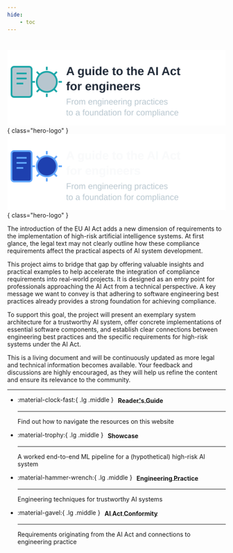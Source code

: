 ```yaml
---
hide:
    - toc
---
```


<style>
/* Visually align emojis with card header */
.grid a * {
    margin-left: 6px;
    line-height: 1.5em;
    vertical-align: middle;
}
</style>

#

![](_images/logos/ai-compliance-guide-simple.svg#only-light){ class="hero-logo" }
![](_images/logos/ai-compliance-guide-simple-dark.svg#only-dark){ class="hero-logo" }


The introduction of the EU AI Act adds a new dimension of requirements to the implementation of high-risk artificial intelligence systems.
At first glance, the legal text may not clearly outline how these compliance requirements affect the practical aspects of AI system development.

This project aims to bridge that gap by offering valuable insights and practical examples to help accelerate the integration of compliance requirements into real-world projects.
It is designed as an entry point for professionals approaching the AI Act from a technical perspective. A key message we want to convey is that adhering to software engineering best practices already provides a strong foundation for achieving compliance.

To support this goal, the project will present an exemplary system architecture for a trustworthy AI system, offer concrete implementations of essential software components, and establish clear connections between engineering best practices and the specific requirements for high-risk systems under the AI Act.

This is a living document and will be continuously updated as more legal and technical information becomes available.
Your feedback and discussions are highly encouraged, as they will help us refine the content and ensure its relevance to the community.

---

<div class="grid cards" markdown>

-   :material-clock-fast:{ .lg .middle } [**Reader's Guide**](readers-guide.md)

    ***

    Find out how to navigate the resources on this website

-   :material-trophy:{ .lg .middle } [**Showcase**](showcase/index.md)

    ***

    A worked end-to-end ML pipeline for a (hypothetical) high-risk AI system

-   :material-hammer-wrench:{ .lg .middle } [**Engineering Practice**](engineering-practice/index.md)

    ***

    Engineering techniques for trustworthy AI systems

-   :material-gavel:{ .lg .middle } [**AI Act Conformity**](conformity/index.md)

    ***

    Requirements originating from the AI Act and connections to engineering
    practice

</div>

